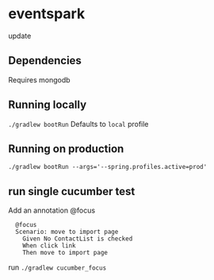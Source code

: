 # eventspark
update

## Dependencies
Requires mongodb

## Running locally
`./gradlew bootRun` Defaults to `local` profile

## Running on production
`./gradlew bootRun --args='--spring.profiles.active=prod'`

## run single cucumber test
Add an annotation @focus
```
  @focus
  Scenario: move to import page
    Given No ContactList is checked
    When click link
    Then move to import page
 ```
run `./gradlew cucumber_focus`


